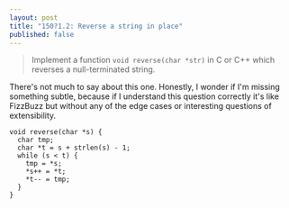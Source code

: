```yaml
---
layout: post
title: "150?1.2: Reverse a string in place"
published: false
---
```


> Implement a function `void reverse(char *str)` in C or C++ which
> reverses a null-terminated string.

There's not much to say about this one.  Honestly, I wonder if I'm
missing something subtle, because if I understand this question
correctly it's like FizzBuzz but without any of the edge cases or
interesting questions of extensibility.

    void reverse(char *s) {
      char tmp;
      char *t = s + strlen(s) - 1;
      while (s < t) {
        tmp = *s;
        *s++ = *t;
        *t-- = tmp;
      }
    }
